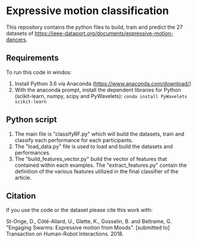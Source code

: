 ﻿# Expressive motion classification
This repository contains the python files to build, train and predict the 27 datasets of https://ieee-dataport.org/documents/expressive-motion-dancers.

## Requirements
To run this code in windos:
1. Install Python 3.6 via Anaconda (https://www.anaconda.com/download/)
2. With the anaconda prompt, install the dependent libraries for Python (scikit-learn, numpy, scipy and PyWavelets): 
``conda install PyWavelets scikit-learn``

## Python script
1. The main file is "classifyRF.py" which will build the datasets, train and classify each performance for each participants.
2. The "load_data.py" file is used to load and build the datasets and performances.
3. The "build_features_vector.py" build the vector of features that contained within each examples.
The "extract_features.py" contain the definition of the various features utilized in the final classifier of the article.

## Citation
If you use the code or the dataset please cite this work with:

St-Onge, D., Côté-Allard, U., Glette, K., Gosselin, B. and Beltrame, G. "Engaging Swarms: Expressive motion from Moods". [submitted to] Transaction on Human-Robot Interactions. 2018.